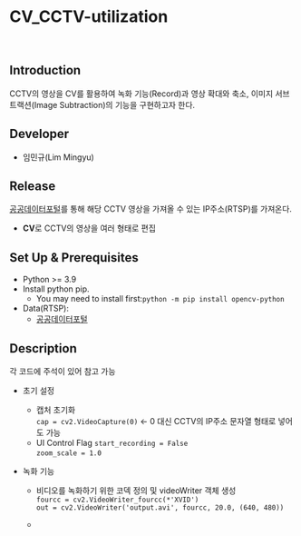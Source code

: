 # CV_CCTV-utilization

<br>

 ## **Introduction**

CCTV의 영상을 CV를 활용하여 녹화 기능(Record)과 영상 확대와 축소, 이미지 서브트랙션(Image Subtraction)의 기능을 구현하고자 한다.

## **Developer**

* 임민규(Lim Mingyu)

## **Release**

[공공데이터포털](https://www.data.go.kr/data/15063717/fileData.do)를 통해 해당 CCTV 영상을 가져올 수 있는 IP주소(RTSP)를 가져온다.

* **CV**로 CCTV의 영상을 여러 형태로 편집

## **Set Up & Prerequisites**

* Python >= 3.9
* Install python pip.
  * You may need to install first:`python -m pip install opencv-python`
* Data(RTSP):
  * [공공데이터포털](https://www.data.go.kr/data/15063717/fileData.do)
 
## **Description**
각 코드에 주석이 있어 참고 가능
* 초기 설정
  * 캡처 초기화<br>
    `cap = cv2.VideoCapture(0)` <- 0 대신 CCTV의 IP주소 문자열 형태로 넣어도 가능
  * UI Control Flag
    `start_recording = False`<br>
    `zoom_scale = 1.0`<br>

* 녹화 기능
  * 비디오를 녹화하기 위한 코덱 정의 및 videoWriter 객체 생성<br>
    `fourcc = cv2.VideoWriter_fourcc(*'XVID')`<br>
    `out = cv2.VideoWriter('output.avi', fourcc, 20.0, (640, 480))`

  * 
 


